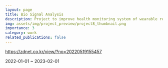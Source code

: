 ```yaml
---
layout: page
title: Bio Signal Analysis
description: Project to improve health monitoring system of wearable robot "SAMSUNG GEMS"
img: assets/img/project_preview/project8_thumbnail.png
importance: 3
category: work
related_publications: false
---
```

https://zdnet.co.kr/view/?no=20220519155457  
  
2022-01-01 ~ 2023-02-01  

